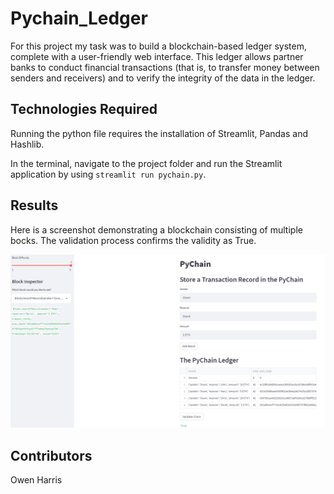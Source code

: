 # Pychain_Ledger

For this project my task was to build a blockchain-based ledger system, complete with a user-friendly web interface. This ledger allows partner banks to conduct financial transactions (that is, to transfer money between senders and receivers) and to verify the integrity of the data in the ledger.

## Technologies Required

Running the python file requires the installation of Streamlit, Pandas and Hashlib. 

In the terminal, navigate to the project folder and run the Streamlit application by using `streamlit run pychain.py`.

## Results

Here is a screenshot demonstrating a blockchain consisting of multiple bocks. The validation process confirms the validity as True. 

![Streamlit_Screenshot](Streamlit_Screenshot.png)

## Contributors

Owen Harris